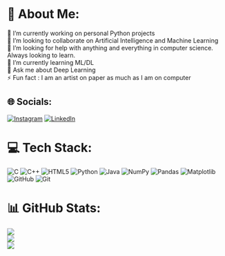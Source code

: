 # 💫 About Me:
🔭 I’m currently working on personal Python projects<br>👯 I’m looking to collaborate on Artificial Intelligence and Machine Learning<br>🤝 I’m looking for help with anything and everything in computer science. Always looking to learn.<br>🌱 I’m currently learning ML/DL<br>💬 Ask me about Deep Learning<br>⚡ Fun fact : I am an artist on paper as much as I am on computer


## 🌐 Socials:
[![Instagram](https://img.shields.io/badge/Instagram-%23E4405F.svg?logo=Instagram&logoColor=white)](https://instagram.com/mohammed_haaroon) [![LinkedIn](https://img.shields.io/badge/LinkedIn-%230077B5.svg?logo=linkedin&logoColor=white)](https://linkedin.com/in/mohammedhaaroon) 

# 💻 Tech Stack:
![C](https://img.shields.io/badge/c-%2300599C.svg?style=flat-square&logo=c&logoColor=white) ![C++](https://img.shields.io/badge/c++-%2300599C.svg?style=flat-square&logo=c%2B%2B&logoColor=white) ![HTML5](https://img.shields.io/badge/html5-%23E34F26.svg?style=flat-square&logo=html5&logoColor=white) ![Python](https://img.shields.io/badge/python-3670A0?style=flat-square&logo=python&logoColor=ffdd54) ![Java](https://img.shields.io/badge/java-%23ED8B00.svg?style=flat-square&logo=openjdk&logoColor=white) ![NumPy](https://img.shields.io/badge/numpy-%23013243.svg?style=flat-square&logo=numpy&logoColor=white) ![Pandas](https://img.shields.io/badge/pandas-%23150458.svg?style=flat-square&logo=pandas&logoColor=white) ![Matplotlib](https://img.shields.io/badge/Matplotlib-%23ffffff.svg?style=flat-square&logo=Matplotlib&logoColor=black) ![GitHub](https://img.shields.io/badge/github-%23121011.svg?style=flat-square&logo=github&logoColor=white) ![Git](https://img.shields.io/badge/git-%23F05033.svg?style=flat-square&logo=git&logoColor=white)
# 📊 GitHub Stats:
![](https://github-readme-stats.vercel.app/api?username=mxhaaroonx&theme=dark&hide_border=false&include_all_commits=true&count_private=false)<br/>
![](https://github-readme-streak-stats.herokuapp.com/?user=mxhaaroonx&theme=dark&hide_border=false)<br/>
![](https://github-readme-stats.vercel.app/api/top-langs/?username=mxhaaroonx&theme=dark&hide_border=false&include_all_commits=true&count_private=false&layout=compact)

<!-- Proudly created with GPRM ( https://gprm.itsvg.in ) -->
